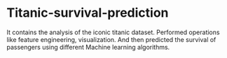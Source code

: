 # Titanic-survival-prediction
It contains the analysis of the iconic titanic dataset. Performed operations like feature engineering, visualization. And then predicted the survival of passengers using different Machine learning algorithms.

